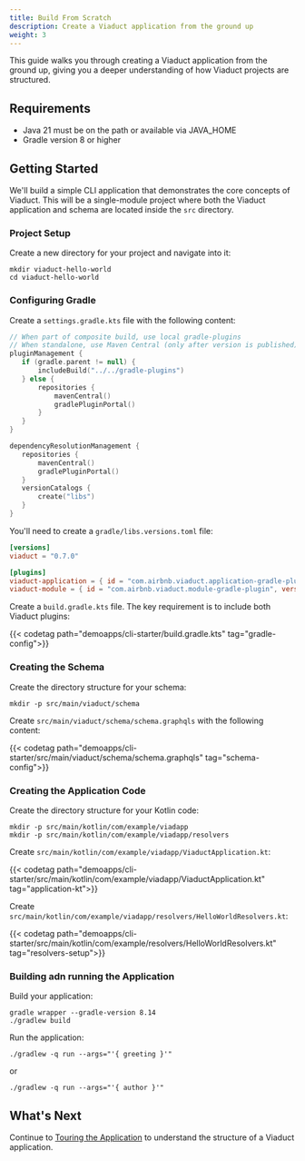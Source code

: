 ```yaml
---
title: Build From Scratch
description: Create a Viaduct application from the ground up
weight: 3
---
```


This guide walks you through creating a Viaduct application from the ground up, giving you a deeper understanding of how Viaduct projects are structured.

## Requirements

- Java 21 must be on the path or available via JAVA_HOME
- Gradle version 8 or higher

## Getting Started

We'll build a simple CLI application that demonstrates the core concepts of Viaduct. This will be a single-module project where both the Viaduct application and schema are located inside the `src` directory.

### Project Setup

Create a new directory for your project and navigate into it:

```shell
mkdir viaduct-hello-world
cd viaduct-hello-world
```

### Configuring Gradle

Create a `settings.gradle.kts` file with the following content:

```kotlin
// When part of composite build, use local gradle-plugins
// When standalone, use Maven Central (only after version is published)
pluginManagement {
   if (gradle.parent != null) {
       includeBuild("../../gradle-plugins")
   } else {
       repositories {
           mavenCentral()
           gradlePluginPortal()
       }
   }
}

dependencyResolutionManagement {
   repositories {
       mavenCentral()
       gradlePluginPortal()
   }
   versionCatalogs {
       create("libs")
   }
}
```


You'll need to create a `gradle/libs.versions.toml` file:

```toml
[versions]
viaduct = "0.7.0"

[plugins]
viaduct-application = { id = "com.airbnb.viaduct.application-gradle-plugin", version.ref = "viaduct" }
viaduct-module = { id = "com.airbnb.viaduct.module-gradle-plugin", version.ref = "viaduct" }
```

Create a `build.gradle.kts` file. The key requirement is to include both Viaduct plugins:

{{< codetag path="demoapps/cli-starter/build.gradle.kts" tag="gradle-config">}}

### Creating the Schema

Create the directory structure for your schema:

```shell
mkdir -p src/main/viaduct/schema
```

Create `src/main/viaduct/schema/schema.graphqls` with the following content:


{{< codetag path="demoapps/cli-starter/src/main/viaduct/schema/schema.graphqls" tag="schema-config">}}

### Creating the Application Code

Create the directory structure for your Kotlin code:

```shell
mkdir -p src/main/kotlin/com/example/viadapp
mkdir -p src/main/kotlin/com/example/viadapp/resolvers
```

Create `src/main/kotlin/com/example/viadapp/ViaductApplication.kt`:

{{< codetag path="demoapps/cli-starter/src/main/kotlin/com/example/viadapp/ViaductApplication.kt" tag="application-kt">}}

Create `src/main/kotlin/com/example/viadapp/resolvers/HelloWorldResolvers.kt`:

{{< codetag path="demoapps/cli-starter/src/main/kotlin/com/example/resolvers/HelloWorldResolvers.kt" tag="resolvers-setup">}}

### Building adn running the Application

Build your application:

```shell
gradle wrapper --gradle-version 8.14
./gradlew build
```

Run the application:

```shell
./gradlew -q run --args="'{ greeting }'"
```
or
```shell
./gradlew -q run --args="'{ author }'"
```

## What's Next

Continue to [Touring the Application](../../tour) to understand the structure of a Viaduct application.
